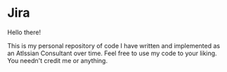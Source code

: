 # Jira

Hello there!

This is my personal repository of code I have written and implemented as an Atlssian Consultant over time. Feel free to use my code to your liking. You needn't credit me or anything.
